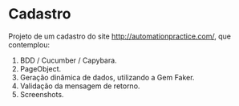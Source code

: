 # Cadastro

Projeto de um cadastro do site http://automationpractice.com/, que contemplou:

1) BDD / Cucumber / Capybara.
2) PageObject.
3) Geração dinâmica de dados, utilizando a Gem Faker.
4) Validação da mensagem de retorno.
5) Screenshots.
